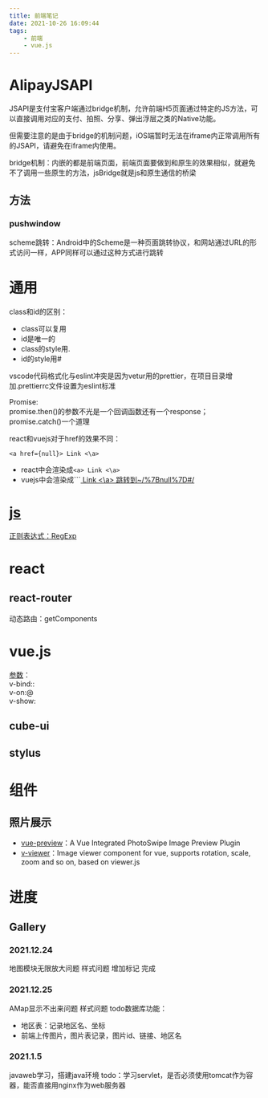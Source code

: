 ```yaml
---
title: 前端笔记
date: 2021-10-26 16:09:44
tags:
    - 前端
    - vue.js
---
```


# AlipayJSAPI

JSAPI是支付宝客户端通过bridge机制，允许前端H5页面通过特定的JS方法，可以直接调用对应的支付、拍照、分享、弹出浮层之类的Native功能。

但需要注意的是由于bridge的机制问题，iOS端暂时无法在iframe内正常调用所有的JSAPI，请避免在iframe内使用。

bridge机制：内嵌的都是前端页面，前端页面要做到和原生的效果相似，就避免不了调用一些原生的方法，jsBridge就是js和原生通信的桥梁

## 方法

### pushwindow

scheme跳转：Android中的Scheme是一种页面跳转协议，和网站通过URL的形式访问一样，APP同样可以通过这种方式进行跳转  

# 通用

class和id的区别：
* class可以复用
* id是唯一的
* class的style用.
* id的style用#

vscode代码格式化与eslint冲突是因为vetur用的prettier，在项目目录增加.prettierrc文件设置为eslint标准

Promise:  
promise.then()的参数不光是一个回调函数还有一个response；  
promise.catch()一个道理


react和vuejs对于href的效果不同：  
```
<a href={null}> Link <\a>
```
* react中会渲染成```<a> Link <\a>```
* vuejs中会渲染成```<a href="{null}"> Link <\a> 跳转到~/%7Bnull%7D#/

# js

[正则表达式：RegExp](https://www.runoob.com/jsref/jsref-obj-regexp.html)  



# react

## react-router
动态路由：getComponents





# vue.js

[参数](https://cn.vuejs.org/v2/guide/syntax.html#%E5%8F%82%E6%95%B0)：  
v-bind::  
v-on:@  
v-show:

## cube-ui

## stylus

# 组件

## 照片展示

* [vue-preview](https://www.npmjs.com/package/vue-preview)：A Vue Integrated PhotoSwipe Image Preview Plugin
* [v-viewer](https://www.npmjs.com/package/v-viewer)：Image viewer component for vue, supports rotation, scale, zoom and so on, based on viewer.js
  

# 进度

## Gallery

### 2021.12.24

地图模块无限放大问题 样式问题
增加标记 完成

### 2021.12.25
AMap显示不出来问题 样式问题
todo数据库功能：
* 地区表：记录地区名、坐标
* 前端上传图片，图片表记录，图片id、链接、地区名

### 2021.1.5
javaweb学习，搭建java环境
todo：学习servlet，是否必须使用tomcat作为容器，能否直接用nginx作为web服务器

###